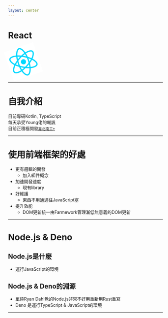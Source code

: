 ```yaml
---
layout: center
---
```


# React

<img id="react-logo" src="public/1174949_js_react%20js_logo_react_react%20native_icon.png" />


<style>
@keyframes react {
  to {
    transform: rotate(0deg);
  }
  from {
    transform: rotate(180deg);
  }
}
#react-logo {
  width: 100px;
  animation: react linear 3s infinite;
}
</style>

---

# 自我介紹

目前專研Kotlin, TypeScript\
每天承受Young佬的嘲諷\
目前正積極開發[`靠北南工+`](https://github.com/NTIHS-FK)

---

# 使用前端框架的好處
- 更有邏輯的開發
  - 加入組件概念
- 加速開發速度
  - 現有library
- 好維護
  - 東西不用通通往JavaScript塞
- 提升效能
  - DOM更新統一由Farmework管理漸低無意義的DOM更新


---

# Node.js & Deno

## Node.js是什麼
- 運行JavaScript的環境

## Node.js & Deno的淵源
- 單純Ryan Dahl覺的Node.js非常不好用重新用Rust重寫
- Deno 是運行TypeScript & JavaScript的環境

---

